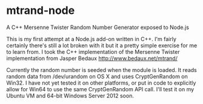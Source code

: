 mtrand-node
===========

A C++ Mersenne Twister Random Number Generator exposed to Node.js



This is my first attempt at a Node.js add-on written in C++. I'm fairly
certainly there's still a lot broken with it but it a pretty simple exercise for
me to learn from. I took the C++ implementation of the Mersenne Twister
implementation from Jasper Bedaux <http://www.bedaux.net/mtrand/>



Currently the random number is seeded when the module is loaded. It reads random
data from /dev/urandom on OS X and uses CryptGenRandom on Win32. I have not yet
tested it on other platforms, or put in code to explicitly allow for Win64 to
use the same CryptGenRandom API call. I'll test it on my Ubuntu VM and 64-bit
Windows Server 2012 soon.
